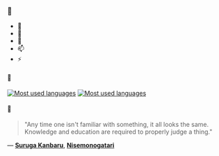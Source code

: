 ### 👋

- 🔭
- 🌱
- 💬
- 📫
- ⚡

#### 🧏

[![Most used languages](https://github-readme-stats-aynah.vercel.app/api/top-langs/?username=aynh&theme=solarized-dark&langs_count=6&layout=compact&hide_title=true)](https://github.com/anuraghazra/github-readme-stats#gh-dark-mode-only)
[![Most used languages](https://github-readme-stats-aynah.vercel.app/api/top-langs/?username=aynh&theme=solarized-light&langs_count=6&layout=compact&hide_title=true)](https://github.com/anuraghazra/github-readme-stats#gh-light-mode-only)

#### 💬

> "Any time one isn't familiar with something, it all looks the same. Knowledge and education are required to properly judge a thing."

&mdash; [**Suruga Kanbaru**](https://myanimelist.net/character.php?q=Suruga%20Kanbaru&cat=character), [**Nisemonogatari**](https://myanimelist.net/search/all?q=Nisemonogatari&cat=all)
